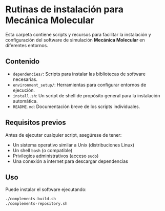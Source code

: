 # Rutinas de instalación para Mecánica Molecular

Esta carpeta contiene scripts y recursos para facilitar la instalación y configuración del software de simulación **Mecánica Molecular** en diferentes entornos.

## Contenido

- `dependencies/`: Scripts para instalar las bibliotecas de software necesarias.
- `environment_setup/`: Herramientas para configurar entornos de ejecución.
- `install.sh`: Un script de shell de propósito general para la instalación automática.
- `README.md`: Documentación breve de los scripts individuales.

## Requisitos previos

Antes de ejecutar cualquier script, asegúrese de tener:

- Un sistema operativo similar a Unix (distribuciones Linux)
- Un shell `bash` (o compatible)
- Privilegios administrativos (acceso `sudo`)
- Una conexión a internet para descargar dependencias

## Uso

Puede instalar el software ejecutando:

```bash
./complements-build.sh
./complements-repository.sh
